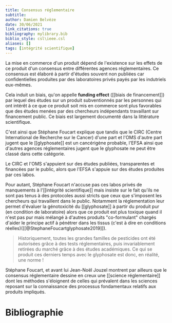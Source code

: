 ```yaml
---
title: Consensus réglementaire
subtitle:
author: Damien Belvèze
date: 30/06/2021
link_citations: true
bibliography: mylibrary.bib
biblio_style: csl\ieee.csl
aliases: []
tags: [intégrité scientifique]
---
```



La mise en commerce d'un produit dépend de l'existence sur les effets de ce produit d'un consensus entre différentes agences réglementaires. 
Ce consensus est élaboré à partir d'études souvent non publiées car confidentielles produites par des laboratoires privés payés par les indutriels eux-mêmes. 

Cela induit un biais, qu'on appelle **funding effect** ([[biais de financement]]) par lequel des études sur un produit subventionnés par les personnes qui ont intérêt à ce que ce produit soit mis en commerce sont plus favorables que des études menées par des chercheurs indépendants travaillant sur financement public. 
Ce biais est largement documenté dans la littérature scientifique.

C'est ainsi que Stéphane Foucart explique que tandis que le CIRC (Centre International de Recherche sur le Cancer) d'une part et l'OMS d'autre part jugent que le [[glyphosate]] est un cancérigène probable, l'EFSA ainsi que d'autres agences réglementaires jugent que le glyphosate ne peut être classé dans cette catégorie. 

Le CIRC et l'OMS s'appuient sur des études publiées, transparentes et financées par le public, alors que l'EFSA s'appuie sur des études produites par ces labos. 

Pour autant, Stéphane Foucart n'accuse pas ces labos privés de manquements à l'[[intégrité scientifique]] mais insiste sur le fait qu'ils ne sont pas tenus à des protocoles aussi stricts que ceux que s'imposent les chercheurs qui travaillent dans le public. Notamment la réglementation leur permet d'évaluer la génotoxicité du [[glyphosate]] à partir du produit pur (en condition de laboratoire) alors que ce produit est plus toxique quand il n'est pas pur mais mélangé à d'autres produits "co-formulant" chargés d'aider le principe actif à pénétrer dans les tissus (c'est à dire en conditions réelles)([[@StephaneFoucartglyphosate2019]]).

> Historiquement, toutes les grandes familles de pesticides ont été autorisées grâce à des tests réglementaires, puis invariablement retirées du marché grâce à des études académiques. Ce qui se produit ces derniers temps avec le glyphosate est donc, en réalité, une norme !

Stéphane Foucart, et avant lui Jean-Noël Jouzel montrent par ailleurs que le consensus réglementaire dessine en creux une [[science réglementaire]] dont les méthodes s'éloignent de celles qui prévalent dans les sciences reposant sur la connaissance des processus fondamentaux relatifs aux produits impliqués. 








# Bibliographie
